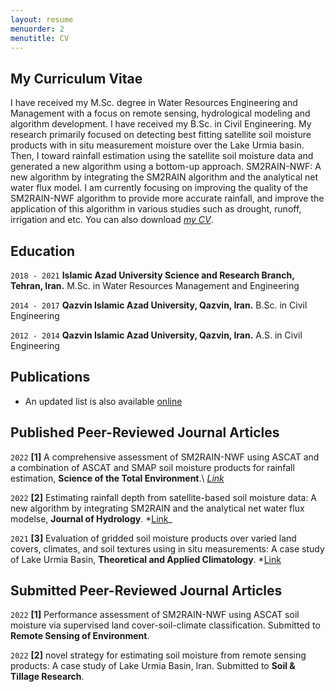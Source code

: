 ```yaml
---
layout: resume
menuorder: 2
menutitle: CV
---
```

## My Curriculum Vitae

I have received my M.Sc. degree in Water Resources Engineering and Management with a focus on remote sensing, hydrological modeling and algorithm development. I have received my B.Sc. in Civil Engineering.
My research primarily focused on detecting best fitting satellite soil moisture products with in situ measurement moisture over the Lake Urmia basin. Then, I toward rainfall estimation using the satellite soil moisture data and generated a new algorithm using a bottom-up approach. SM2RAIN-NWF: A new algorithm by integrating the SM2RAIN algorithm and the analytical net water flux model. I am currently focusing on improving the quality of the SM2RAIN-NWF algorithm to provide more accurate rainfall, and improve the application of this algorithm in various studies such as drought, runoff, irrigation and etc. 
You can also download _[my CV](/files/exampele)_.

## Education

`2018 - 2021`
__Islamic Azad University Science and Research Branch, Tehran, Iran.__
M.Sc. in Water Resources Management and Engineering

`2014 - 2017`
__Qazvin Islamic Azad University, Qazvin, Iran.__
B.Sc. in Civil Engineering 

`2012 - 2014`
__Qazvin Islamic Azad University, Qazvin, Iran.__
A.S. in Civil Engineering 


## Publications
 - An updated list is also available [online](https://scholar.google.com/citations?user=SI0yqk0AAAAJ&hl=en) 
## Published Peer-Reviewed Journal Articles
`2022`
__[1]__ A comprehensive assessment of SM2RAIN-NWF using ASCAT and a combination of ASCAT and SMAP soil moisture products for rainfall estimation, __Science of the Total Environment__.\ _[Link](/files/exampele)_

`2022`
__[2]__ Estimating rainfall depth from satellite-based soil moisture data: A new algorithm by integrating SM2RAIN and the analytical net water flux modelse, __Journal of Hydrology__. *[Link](/files/exampele)_

`2021`
__[3]__ Evaluation of gridded soil moisture products over varied land covers, climates, and soil textures using in situ measurements: A case study of Lake Urmia Basin, __Theoretical and Applied Climatology__. *[Link](/files/exampele)



## Submitted Peer-Reviewed Journal Articles
`2022`
__[1]__ Performance assessment of SM2RAIN-NWF using ASCAT soil moisture via supervised land cover-soil-climate classification. Submitted to __Remote Sensing of Environment__.

`2022`
__[2]__ novel strategy for estimating soil moisture from remote sensing products: A case study of Lake Urmia Basin, Iran. Submitted to __Soil & Tillage Research__.



<!-- ### Footer

Last updated: May 2013 -->


